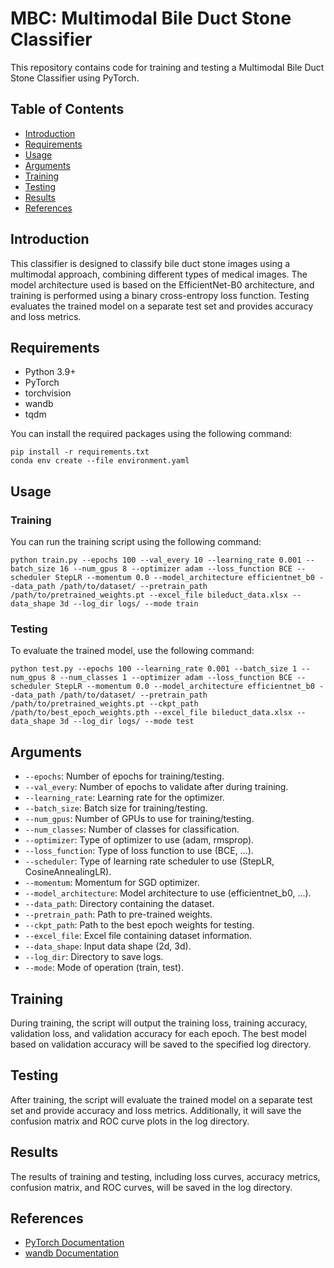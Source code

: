 # MBC: Multimodal Bile Duct Stone Classifier

This repository contains code for training and testing a Multimodal Bile Duct Stone Classifier using PyTorch.

## Table of Contents

- [Introduction](#introduction)
- [Requirements](#requirements)
- [Usage](#usage)
- [Arguments](#arguments)
- [Training](#training)
- [Testing](#testing)
- [Results](#results)
- [References](#references)

## Introduction

This classifier is designed to classify bile duct stone images using a multimodal approach, combining different types of medical images. The model architecture used is based on the EfficientNet-B0 architecture, and training is performed using a binary cross-entropy loss function. Testing evaluates the trained model on a separate test set and provides accuracy and loss metrics.

## Requirements

- Python 3.9+
- PyTorch
- torchvision
- wandb
- tqdm

You can install the required packages using the following command:

```
pip install -r requirements.txt
conda env create --file environment.yaml
```

## Usage

### Training
You can run the training script using the following command:

```
python train.py --epochs 100 --val_every 10 --learning_rate 0.001 --batch_size 16 --num_gpus 8 --optimizer adam --loss_function BCE --scheduler StepLR --momentum 0.0 --model_architecture efficientnet_b0 --data_path /path/to/dataset/ --pretrain_path /path/to/pretrained_weights.pt --excel_file bileduct_data.xlsx --data_shape 3d --log_dir logs/ --mode train
```

### Testing
To evaluate the trained model, use the following command:

```
python test.py --epochs 100 --learning_rate 0.001 --batch_size 1 --num_gpus 8 --num_classes 1 --optimizer adam --loss_function BCE --scheduler StepLR --momentum 0.0 --model_architecture efficientnet_b0 --data_path /path/to/dataset/ --pretrain_path /path/to/pretrained_weights.pt --ckpt_path /path/to/best_epoch_weights.pth --excel_file bileduct_data.xlsx --data_shape 3d --log_dir logs/ --mode test
```

## Arguments

- `--epochs`: Number of epochs for training/testing.
- `--val_every`: Number of epochs to validate after during training.
- `--learning_rate`: Learning rate for the optimizer.
- `--batch_size`: Batch size for training/testing.
- `--num_gpus`: Number of GPUs to use for training/testing.
- `--num_classes`: Number of classes for classification.
- `--optimizer`: Type of optimizer to use (adam, rmsprop).
- `--loss_function`: Type of loss function to use (BCE, ...).
- `--scheduler`: Type of learning rate scheduler to use (StepLR, CosineAnnealingLR).
- `--momentum`: Momentum for SGD optimizer.
- `--model_architecture`: Model architecture to use (efficientnet_b0, ...).
- `--data_path`: Directory containing the dataset.
- `--pretrain_path`: Path to pre-trained weights.
- `--ckpt_path`: Path to the best epoch weights for testing.
- `--excel_file`: Excel file containing dataset information.
- `--data_shape`: Input data shape (2d, 3d).
- `--log_dir`: Directory to save logs.
- `--mode`: Mode of operation (train, test).

## Training

During training, the script will output the training loss, training accuracy, validation loss, and validation accuracy for each epoch. The best model based on validation accuracy will be saved to the specified log directory.

## Testing

After training, the script will evaluate the trained model on a separate test set and provide accuracy and loss metrics. Additionally, it will save the confusion matrix and ROC curve plots in the log directory.

## Results

The results of training and testing, including loss curves, accuracy metrics, confusion matrix, and ROC curves, will be saved in the log directory.

## References
- [PyTorch Documentation](https://pytorch.org/docs/stable/index.html)
- [wandb Documentation](https://docs.wandb.ai/)
